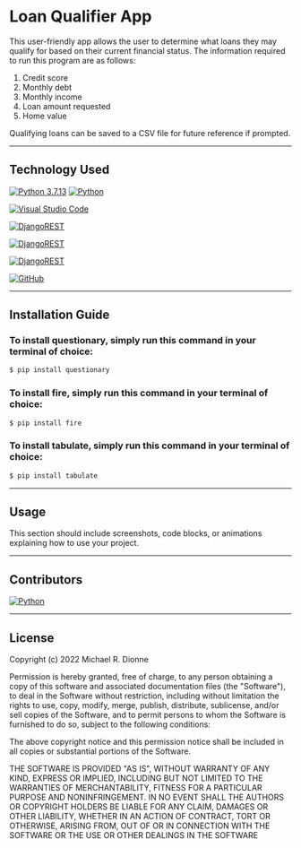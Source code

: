# Loan Qualifier App 

This user-friendly app allows the user to determine what loans they may qualify for based on their current financial status. The information required to run this program are as follows:
 1. Credit score
 2. Monthly debt
 3. Monthly income
 4. Loan amount requested
 5. Home value 

Qualifying loans can be saved to a CSV file for future reference if prompted.
 

---

## Technology Used

[![Python 3.7.13](https://img.shields.io/badge/python-3670A0?style=for-the-badge&logo=python&logoColor=ffdd54)](https://www.python.org/downloads/release/python-3713/)
[![Python](https://img.shields.io/badge/Python-3.7.13-blue)](https://www.python.org/downloads/release/python-3713/)

[<img alt="Visual Studio Code" src="https://img.shields.io/badge/VisualStudioCode-0078d7.svg?style=for-the-badge&logo=visual-studio-code&logoColor=white"/> ](https://code.visualstudio.com/)


[<img alt="DjangoREST" src="https://img.shields.io/badge/PyPI-Questionary-ff1709?style=for-the-badge&logoColor=white&color=ff1709&labelColor=gray"/>](https://questionary.readthedocs.io/en/stable/index.html)

[<img alt="DjangoREST" src="https://img.shields.io/badge/PyPI-FIRE-ff1709?style=for-the-badge&logoColor=white&color=ff1709&labelColor=gray"/>](https://pypi.org/project/fire/)

[<img alt="DjangoREST" src="https://img.shields.io/badge/PyPI-TABULATE-ff1709?style=for-the-badge&logoColor=white&color=ff1709&labelColor=gray"/>](https://pypi.org/project/tabulate/)

[<img alt="GitHub" src="https://img.shields.io/badge/github-%23121011.svg?style=for-the-badge&logo=github&logoColor=white"/>](https://github.com/DigitalGoldRush?tab=repositories)

---

## Installation Guide

### To install questionary, simply run this command in your terminal of choice:
```python
$ pip install questionary
```
### To install fire, simply run this command in your terminal of choice:
```python
$ pip install fire
```
### To install tabulate, simply run this command in your terminal of choice:
```python
$ pip install tabulate
```


---

## Usage

This section should include screenshots, code blocks, or animations explaining how to use your project.

---

## Contributors

[![Python](https://img.shields.io/badge/Michael_Dionne-LinkedIn-blue)](https://www.linkedin.com/in/michael-dionne-b2a1b61b/)

---

## License

Copyright (c) 2022 Michael R. Dionne

Permission is hereby granted, free of charge, to any person obtaining a copy
of this software and associated documentation files (the "Software"), to deal
in the Software without restriction, including without limitation the rights
to use, copy, modify, merge, publish, distribute, sublicense, and/or sell
copies of the Software, and to permit persons to whom the Software is
furnished to do so, subject to the following conditions:

The above copyright notice and this permission notice shall be included in all
copies or substantial portions of the Software.

THE SOFTWARE IS PROVIDED "AS IS", WITHOUT WARRANTY OF ANY KIND, EXPRESS OR
IMPLIED, INCLUDING BUT NOT LIMITED TO THE WARRANTIES OF MERCHANTABILITY,
FITNESS FOR A PARTICULAR PURPOSE AND NONINFRINGEMENT. IN NO EVENT SHALL THE
AUTHORS OR COPYRIGHT HOLDERS BE LIABLE FOR ANY CLAIM, DAMAGES OR OTHER
LIABILITY, WHETHER IN AN ACTION OF CONTRACT, TORT OR OTHERWISE, ARISING FROM,
OUT OF OR IN CONNECTION WITH THE SOFTWARE OR THE USE OR OTHER DEALINGS IN THE
SOFTWARE
